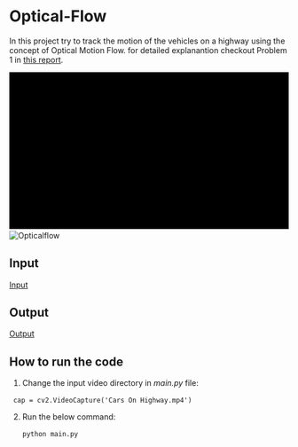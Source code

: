 # Optical-Flow
In this project try to track the motion of the vehicles on a highway using the concept of Optical Motion Flow. for detailed explanantion checkout Problem 1 in [this report](https://github.com/savnani5/Optical-Flow/blob/main/ENPM673-%20PROJ4.pdf).

![Opticalflow](of1.gif)             ![Opticalflow](of2.gif)

## Input
[Input](https://drive.google.com/drive/folders/1KUILfltglavsV7nRKcvMomgO3JiMD_Df?usp=sharing)

## Output
[Output](https://drive.google.com/drive/folders/1E0gIZXcGaQeKA_6DYz4oa3G7AxHGCsqc?usp=sharing)

## How to run the code
1) Change the input video directory in *main.py* file:

  ```PY
   cap = cv2.VideoCapture('Cars On Highway.mp4')
   ```
2) Run the below command:
   ```sh
   python main.py
   ```

